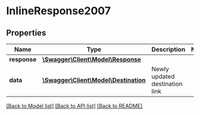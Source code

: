 # InlineResponse2007

## Properties
Name | Type | Description | Notes
------------ | ------------- | ------------- | -------------
**response** | [**\Swagger\Client\Model\Response**](Response.md) |  | 
**data** | [**\Swagger\Client\Model\Destination**](Destination.md) | Newly updated destination link | 

[[Back to Model list]](../README.md#documentation-for-models) [[Back to API list]](../README.md#documentation-for-api-endpoints) [[Back to README]](../README.md)


